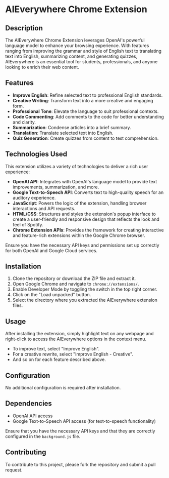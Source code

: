 # AIEverywhere Chrome Extension

## Description
The AIEverywhere Chrome Extension leverages OpenAI's powerful language model to enhance your browsing experience. With features ranging from improving the grammar and style of English text to translating text into English, summarizing content, and generating quizzes, AIEverywhere is an essential tool for students, professionals, and anyone looking to enrich their web content.

## Features
- **Improve English**: Refine selected text to professional English standards.
- **Creative Writing**: Transform text into a more creative and engaging form.
- **Professional Tone**: Elevate the language to suit professional contexts.
- **Code Commenting**: Add comments to the code for better understanding and clarity.
- **Summarization**: Condense articles into a brief summary.
- **Translation**: Translate selected text into English.
- **Quiz Generation**: Create quizzes from content to test comprehension.

## Technologies Used
This extension utilizes a variety of technologies to deliver a rich user experience:

- **OpenAI API**: Integrates with OpenAI's language model to provide text improvements, summarization, and more.
- **Google Text-to-Speech API**: Converts text to high-quality speech for an auditory experience.
- **JavaScript**: Powers the logic of the extension, handling browser interactions and API requests.
- **HTML/CSS**: Structures and styles the extension's popup interface to create a user-friendly and responsive design that reflects the look and feel of Spotify.
- **Chrome Extension APIs**: Provides the framework for creating interactive and feature-rich extensions within the Google Chrome browser.

Ensure you have the necessary API keys and permissions set up correctly for both OpenAI and Google Cloud services.

## Installation
1. Clone the repository or download the ZIP file and extract it.
2. Open Google Chrome and navigate to `chrome://extensions/`.
3. Enable Developer Mode by toggling the switch in the top right corner.
4. Click on the "Load unpacked" button.
5. Select the directory where you extracted the AIEverywhere extension files.

## Usage
After installing the extension, simply highlight text on any webpage and right-click to access the AIEverywhere options in the context menu.

- To improve text, select "Improve English".
- For a creative rewrite, select "Improve English - Creative".
- And so on for each feature described above.

## Configuration
No additional configuration is required after installation.

## Dependencies
- OpenAI API access
- Google Text-to-Speech API access (for text-to-speech functionality)

Ensure that you have the necessary API keys and that they are correctly configured in the `background.js` file.

## Contributing
To contribute to this project, please fork the repository and submit a pull request.


